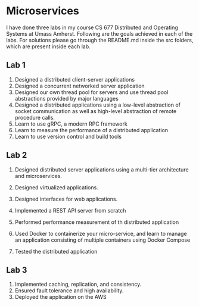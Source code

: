 # Microservices

I have done three labs in my course CS 677 Distributed and Operating Systems at Umass Amherst. Following are the goals achieved in each of the labs. For solutions please go through the README.md inside the src folders, which are present inside each lab.

## Lab 1

1) Designed a distributed client-server applications
2) Designed a concurrent networked server application
3) Designed our own thread pool for servers and use thread pool abstractions provided by
   major languages
4) Designed a distributed applications using a low-level abstraction of socket communication as
   well as high-level abstraction of remote procedure calls.
5) Learn to use gRPC, a modern RPC framework
6) Learn to measure the performance of a distributed application
7) Learn to use version control and build tools

## Lab 2

1. Designed distributed server applications using a multi-tier architecture and microservices.
2. Designed virtualized applications.
3. Designed interfaces for web applications.

4. Implemented a REST API server from scratch
5. Performed performance measurement of th distributed application
6. Used Docker to containerize your micro-service, and learn to manage an application
   consisting of multiple containers using Docker Compose
7. Tested the distributed application

## Lab 3

1. Implemented caching, replication, and consistency.
2. Ensured fault tolerance and high availability.
3. Deployed the application on the AWS
